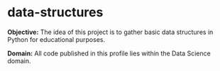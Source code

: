 # data-structures

**Objective:** The idea of this project is to gather basic data structures in Python for educational purposes.

**Domain:** All code published in this profile lies within the Data Science domain.

